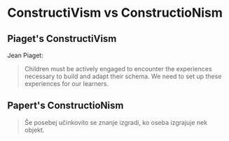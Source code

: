 # ConstructiVism vs ConstructioNism

## Piaget's ConstructiVism

Jean Piaget:
> Children must be actively engaged to encounter the experiences necessary to build and adapt their schema. We need to set up these experiences for our learners.

## Papert's ConstructioNism

> Še posebej učinkovito se znanje izgradi, ko oseba izgrajuje nek objekt.
